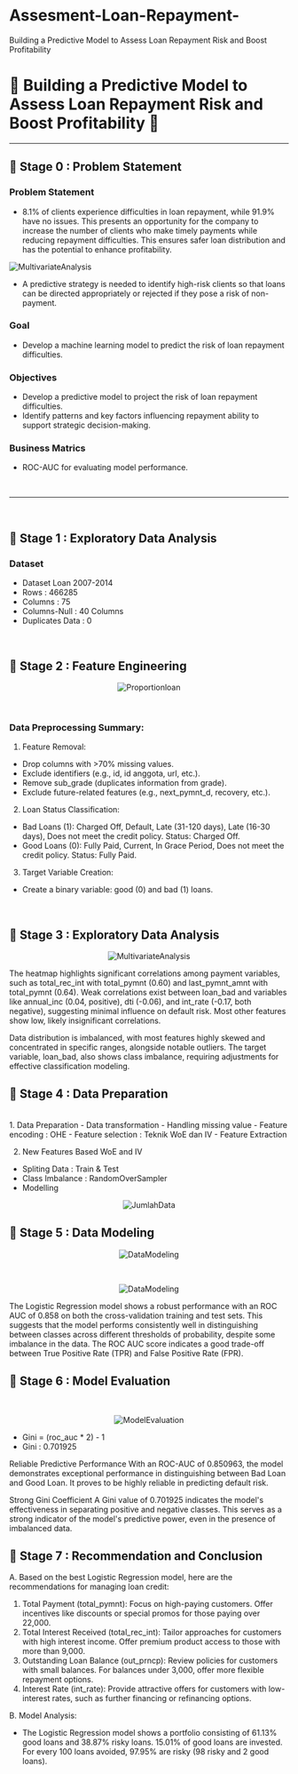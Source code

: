 # Assesment-Loan-Repayment-
Building a Predictive Model to Assess Loan Repayment Risk and Boost Profitability


# 🛒 **Building a Predictive Model to Assess Loan Repayment Risk and Boost Profitability** 🛒
---
## 📂 **Stage 0 : Problem Statement**
### Problem Statement
- 8.1% of clients experience difficulties in loan repayment, while 91.9% have no issues. This presents an opportunity for the company to increase the number of clients who make timely payments while reducing repayment difficulties. This ensures safer loan distribution and has the potential to enhance profitability.
  <p align="center">
<img src="!https://github.com/user-attachments/assets/4d96feab-b5ac-42e4-a8c4-2ee9eb8c5f34"
 alt="MultivariateAnalysis">
</p>

- A predictive strategy is needed to identify high-risk clients so that loans can be directed appropriately or rejected if they pose a risk of non-payment.

### Goal
- Develop a machine learning model to predict the risk of loan repayment difficulties.

### Objectives
- Develop a predictive model to project the risk of loan repayment difficulties.
- Identify patterns and key factors influencing repayment ability to support strategic decision-making.
  
### Business Matrics
-  ROC-AUC for evaluating model performance.
<br>

---
<br>

## 📂 **Stage 1 : Exploratory Data Analysis**
### Dataset
- Dataset Loan 2007-2014
- Rows : 466285
- Columns : 75
- Columns-Null : 40 Columns
- Duplicates Data : 0
</p>
<br>

## 📂 **Stage 2 : Feature Engineering**
<p align="center">
<img src="https://github.com/user-attachments/assets/886250d9-6221-458f-90e0-e0fa18128d66"
 alt="Proportionloan">
</p>
<br>

### Data Preprocessing Summary:

1. Feature Removal:
- Drop columns with >70% missing values.
- Exclude identifiers (e.g., id, id anggota, url, etc.).
- Remove sub_grade (duplicates information from grade).
- Exclude future-related features (e.g., next_pymnt_d, recovery, etc.).

2. Loan Status Classification:
- Bad Loans (1): Charged Off, Default, Late (31-120 days), Late (16-30 days), Does not meet the credit policy. Status: Charged Off.
- Good Loans (0): Fully Paid, Current, In Grace Period, Does not meet the credit policy. Status: Fully Paid.

3. Target Variable Creation:
- Create a binary variable: good (0) and bad (1) loans.
<br>

## 📂 **Stage 3 : Exploratory Data Analysis**
<p align="center">
<img src="https://github.com/user-attachments/assets/6fcab117-4c78-4587-bccd-ab6a5f1dabca"
 alt="MultivariateAnalysis">
</p>

The heatmap highlights significant correlations among payment variables, such as total_rec_int with total_pymnt (0.60) and last_pymnt_amnt with total_pymnt (0.64). Weak correlations exist between loan_bad and variables like annual_inc (0.04, positive), dti (-0.06), and int_rate (-0.17, both negative), suggesting minimal influence on default risk. Most other features show low, likely insignificant correlations.

Data distribution is imbalanced, with most features highly skewed and concentrated in specific ranges, alongside notable outliers. The target variable, loan_bad, also shows class imbalance, requiring adjustments for effective classification modeling.
<br>

## 📂 **Stage 4 : Data Preparation**
<br>
1. Data Preparation
- Data transformation
- Handling missing value
- Feature encoding : OHE
- Feature selection : Teknik WoE dan IV
- Feature Extraction

2. New Features Based WoE and IV
- Spliting Data : Train & Test
- Class Imbalance : RandomOverSampler
- Modelling

<p align="center">
<img src="https://github.com/user-attachments/assets/d528b2c7-b2ed-4699-9968-56384d4ba2ae"
 alt="JumlahData">

## 📂 **Stage 5 : Data Modeling**

<p align="center">
<img src="https://github.com/user-attachments/assets/26c4db70-addd-41d5-9fe5-2fbc55f347f4"
 alt="DataModeling">
</p>

<br>
 <p align="center">
<img src="https://github.com/user-attachments/assets/6f647df2-fd8e-44d4-800b-aa9b417d7bfe"
 alt="DataModeling">
 </p>
 
The Logistic Regression model shows a robust performance with an ROC AUC of 0.858 on both the cross-validation training and test sets. This suggests that the model performs consistently well in distinguishing between classes across different thresholds of probability, despite some imbalance in the data. The ROC AUC score indicates a good trade-off between True Positive Rate (TPR) and False Positive Rate (FPR).

## 📂 **Stage 6 : Model Evaluation**

<br>
 <p align="center">
<img src="https://github.com/user-attachments/assets/a6002c17-e51f-436f-89a8-85781c252391"
 alt="ModelEvaluation">
 </p>

- Gini = (roc_auc * 2) - 1
- Gini : 0.701925

Reliable Predictive Performance
With an ROC-AUC of 0.850963, the model demonstrates exceptional performance in distinguishing between Bad Loan and Good Loan. It proves to be highly reliable in predicting default risk.

Strong Gini Coefficient
A Gini value of 0.701925 indicates the model's effectiveness in separating positive and negative classes. This serves as a strong indicator of the model's predictive power, even in the presence of imbalanced data.

## 📂 **Stage 7 : Recommendation and Conclusion**

A. Based on the best Logistic Regression model, here are the recommendations for managing loan credit:
1. Total Payment (total_pymnt): Focus on high-paying customers. Offer incentives like discounts or special promos for those paying over 22,000.
2. Total Interest Received (total_rec_int): Tailor approaches for customers with high interest income. Offer premium product access to those with more than 9,000.
3. Outstanding Loan Balance (out_prncp): Review policies for customers with small balances. For balances under 3,000, offer more flexible repayment options.
4. Interest Rate (int_rate): Provide attractive offers for customers with low-interest rates, such as further financing or refinancing options.

B. Model Analysis: 
- The Logistic Regression model shows a portfolio consisting of 61.13% good loans and 38.87% risky loans. 15.01% of good loans are invested. For every 100 loans avoided, 97.95% are risky (98 risky and 2 good loans).


